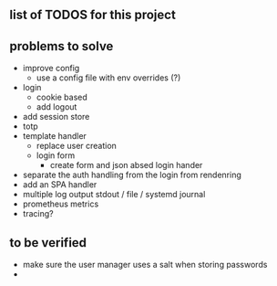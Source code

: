 ## list of TODOS for this project



## problems to solve

* improve config
  * use a config file with env overrides (?)
* login
  * cookie based
  * add logout
* add session store
* totp
* template handler
  * replace user creation 
  * login form
    * create form and json absed login hander
* separate the auth handling from the login from rendenring
* add an SPA handler
* multiple log output stdout /  file / systemd journal
* prometheus metrics
* tracing?

## to be verified
* make sure the user manager uses a salt when storing passwords
* 